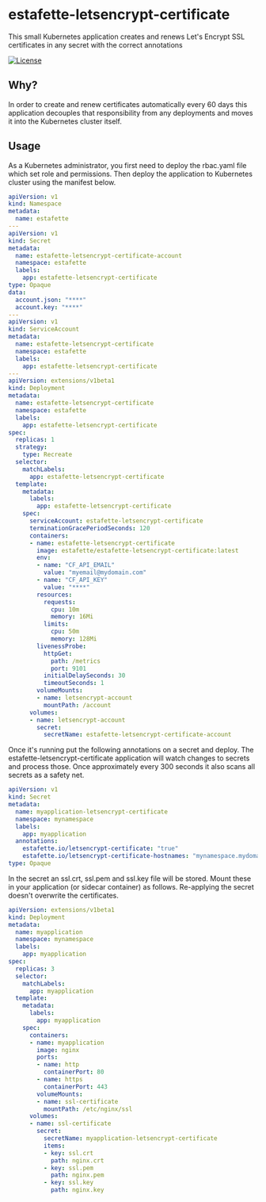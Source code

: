 # estafette-letsencrypt-certificate

This small Kubernetes application creates and renews Let's Encrypt SSL certificates in any secret with the correct annotations

[![License](https://img.shields.io/github/license/estafette/estafette-letsencrypt-certificate.svg)](https://github.com/estafette/estafette-letsencrypt-certificate/blob/master/LICENSE)

## Why?

In order to create and renew certificates automatically every 60 days this application decouples that responsibility from any deployments and moves it into the Kubernetes cluster itself.

## Usage

As a Kubernetes administrator, you first need to deploy the rbac.yaml file which set role and permissions.
Then deploy the application to Kubernetes cluster using the manifest below.

```yaml
apiVersion: v1
kind: Namespace
metadata:
  name: estafette
---
apiVersion: v1
kind: Secret
metadata:
  name: estafette-letsencrypt-certificate-account
  namespace: estafette
  labels:
    app: estafette-letsencrypt-certificate
type: Opaque
data:
  account.json: "****"
  account.key: "****"
---
apiVersion: v1
kind: ServiceAccount
metadata:
  name: estafette-letsencrypt-certificate
  namespace: estafette
  labels:
    app: estafette-letsencrypt-certificate
---
apiVersion: extensions/v1beta1
kind: Deployment
metadata:
  name: estafette-letsencrypt-certificate
  namespace: estafette
  labels:
    app: estafette-letsencrypt-certificate
spec:
  replicas: 1
  strategy:
    type: Recreate
  selector:
    matchLabels:
      app: estafette-letsencrypt-certificate
  template:
    metadata:
      labels:
        app: estafette-letsencrypt-certificate
    spec:
      serviceAccount: estafette-letsencrypt-certificate
      terminationGracePeriodSeconds: 120
      containers:
      - name: estafette-letsencrypt-certificate
        image: estafette/estafette-letsencrypt-certificate:latest
        env:
        - name: "CF_API_EMAIL"
          value: "myemail@mydomain.com"
        - name: "CF_API_KEY"
          value: "****"
        resources:
          requests:
            cpu: 10m
            memory: 16Mi
          limits:
            cpu: 50m
            memory: 128Mi
        livenessProbe:
          httpGet:
            path: /metrics
            port: 9101
          initialDelaySeconds: 30
          timeoutSeconds: 1
        volumeMounts:
        - name: letsencrypt-account
          mountPath: /account
      volumes:
      - name: letsencrypt-account
        secret:
          secretName: estafette-letsencrypt-certificate-account
```

Once it's running put the following annotations on a secret and deploy. The estafette-letsencrypt-certificate application will watch changes to secrets and process those. Once approximately every 300 seconds it also scans all secrets as a safety net.

```yaml
apiVersion: v1
kind: Secret
metadata:
  name: myapplication-letsencrypt-certificate
  namespace: mynamespace
  labels:
    app: myapplication
  annotations:
    estafette.io/letsencrypt-certificate: "true"
    estafette.io/letsencrypt-certificate-hostnames: "mynamespace.mydomain.com"
type: Opaque
```

In the secret an ssl.crt, ssl.pem and ssl.key file will be stored. Mount these in your application (or sidecar container) as follows. Re-applying the secret doesn't overwrite the certificates.

```yaml
apiVersion: extensions/v1beta1
kind: Deployment
metadata:
  name: myapplication
  namespace: mynamespace
  labels:
    app: myapplication
spec:
  replicas: 3
  selector:
    matchLabels:
      app: myapplication
  template:
    metadata:
      labels:
        app: myapplication
    spec:
      containers:
      - name: myapplication
        image: nginx
        ports:
        - name: http
          containerPort: 80
        - name: https
          containerPort: 443
        volumeMounts:
        - name: ssl-certificate
          mountPath: /etc/nginx/ssl
      volumes:
      - name: ssl-certificate
        secret:
          secretName: myapplication-letsencrypt-certificate
          items:
          - key: ssl.crt
            path: nginx.crt
          - key: ssl.pem
            path: nginx.pem
          - key: ssl.key
            path: nginx.key
```
